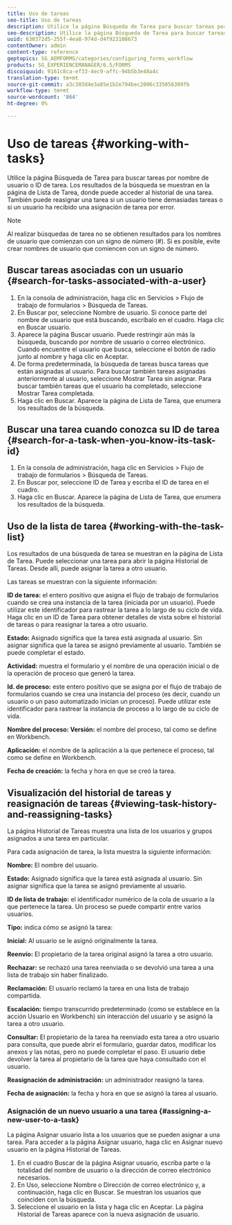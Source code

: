 ```yaml
---
title: Uso de tareas
seo-title: Uso de tareas
description: Utilice la página Búsqueda de Tarea para buscar tareas por nombre de usuario o ID de tarea. Obtenga más información sobre cómo trabajar con tareas.
seo-description: Utilice la página Búsqueda de Tarea para buscar tareas por nombre de usuario o ID de tarea. Obtenga más información sobre cómo trabajar con tareas.
uuid: 630372d5-255f-4ea8-974d-d4f923108673
contentOwner: admin
content-type: reference
geptopics: SG_AEMFORMS/categories/configuring_forms_workflow
products: SG_EXPERIENCEMANAGER/6.5/FORMS
discoiquuid: 9161c8ca-ef33-4ec9-affc-94b5b3e48a4c
translation-type: tm+mt
source-git-commit: a3c303d4e3a85e1b2e794bec2006c335056309fb
workflow-type: tm+mt
source-wordcount: '864'
ht-degree: 0%

---
```



# Uso de tareas {#working-with-tasks}

Utilice la página Búsqueda de Tarea para buscar tareas por nombre de usuario o ID de tarea. Los resultados de la búsqueda se muestran en la página de Lista de Tarea, donde puede acceder al historial de una tarea. También puede reasignar una tarea si un usuario tiene demasiadas tareas o si un usuario ha recibido una asignación de tarea por error.

>[!NOTE]
>
>Al realizar búsquedas de tarea no se obtienen resultados para los nombres de usuario que comienzan con un signo de número (#). Si es posible, evite crear nombres de usuario que comiencen con un signo de número.

## Buscar tareas asociadas con un usuario {#search-for-tasks-associated-with-a-user}

1. En la consola de administración, haga clic en Servicios > Flujo de trabajo de formularios > Búsqueda de Tareas.
1. En Buscar por, seleccione Nombre de usuario. Si conoce parte del nombre de usuario que está buscando, escríbalo en el cuadro. Haga clic en Buscar usuario.
1. Aparece la página Buscar usuario. Puede restringir aún más la búsqueda, buscando por nombre de usuario o correo electrónico. Cuando encuentre el usuario que busca, seleccione el botón de radio junto al nombre y haga clic en Aceptar.
1. De forma predeterminada, la búsqueda de tareas busca tareas que están asignadas al usuario. Para buscar también tareas asignadas anteriormente al usuario, seleccione Mostrar Tarea sin asignar. Para buscar también tareas que el usuario ha completado, seleccione Mostrar Tarea completada.
1. Haga clic en Buscar. Aparece la página de Lista de Tarea, que enumera los resultados de la búsqueda.

## Buscar una tarea cuando conozca su ID de tarea {#search-for-a-task-when-you-know-its-task-id}

1. En la consola de administración, haga clic en Servicios > Flujo de trabajo de formularios > Búsqueda de Tareas.
1. En Buscar por, seleccione ID de Tarea y escriba el ID de tarea en el cuadro.
1. Haga clic en Buscar. Aparece la página de Lista de Tarea, que enumera los resultados de la búsqueda.

## Uso de la lista de tarea {#working-with-the-task-list}

Los resultados de una búsqueda de tarea se muestran en la página de Lista de Tarea. Puede seleccionar una tarea para abrir la página Historial de Tareas. Desde allí, puede asignar la tarea a otro usuario.

Las tareas se muestran con la siguiente información:

**ID de tarea:** el entero positivo que asigna el flujo de trabajo de formularios cuando se crea una instancia de la tarea (iniciada por un usuario). Puede utilizar este identificador para rastrear la tarea a lo largo de su ciclo de vida. Haga clic en un ID de Tarea para obtener detalles de vista sobre el historial de tareas o para reasignar la tarea a otro usuario.

**Estado:** Asignado significa que la tarea está asignada al usuario. Sin asignar significa que la tarea se asignó previamente al usuario. También se puede completar el estado.

**Actividad:** muestra el formulario y el nombre de una operación inicial o de la operación de proceso que generó la tarea.

**Id. de proceso:** este entero positivo que se asigna por el flujo de trabajo de formularios cuando se crea una instancia del proceso (es decir, cuando un usuario o un paso automatizado inician un proceso). Puede utilizar este identificador para rastrear la instancia de proceso a lo largo de su ciclo de vida.

**Nombre del proceso: Versión:** el nombre del proceso, tal como se define en Workbench.

**Aplicación:** el nombre de la aplicación a la que pertenece el proceso, tal como se define en Workbench.

**Fecha de creación:** la fecha y hora en que se creó la tarea.

## Visualización del historial de tareas y reasignación de tareas {#viewing-task-history-and-reassigning-tasks}

La página Historial de Tareas muestra una lista de los usuarios y grupos asignados a una tarea en particular.

Para cada asignación de tarea, la lista muestra la siguiente información:

**Nombre:** El nombre del usuario.

**Estado:** Asignado significa que la tarea está asignada al usuario. Sin asignar significa que la tarea se asignó previamente al usuario.

**ID de lista de trabajo:** el identificador numérico de la cola de usuario a la que pertenece la tarea. Un proceso se puede compartir entre varios usuarios.

**Tipo:** indica cómo se asignó la tarea:

**Inicial:** Al usuario se le asignó originalmente la tarea.

**Reenvío:** El propietario de la tarea original asignó la tarea a otro usuario.

**Rechazar:** se rechazó una tarea reenviada o se devolvió una tarea a una lista de trabajo sin haber finalizado.

**Reclamación:** El usuario reclamó la tarea en una lista de trabajo compartida.

**Escalación:** tiempo transcurrido predeterminado (como se establece en la acción Usuario en Workbench) sin interacción del usuario y se asignó la tarea a otro usuario.

**Consultar:** El propietario de la tarea ha reenviado esta tarea a otro usuario para consulta, que puede abrir el formulario, guardar datos, modificar los anexos y las notas, pero no puede completar el paso. El usuario debe devolver la tarea al propietario de la tarea que haya consultado con el usuario.

**Reasignación de administración:** un administrador reasignó la tarea.

**Fecha de asignación:** la fecha y hora en que se asignó la tarea al usuario.

### Asignación de un nuevo usuario a una tarea {#assigning-a-new-user-to-a-task}

La página Asignar usuario lista a los usuarios que se pueden asignar a una tarea. Para acceder a la página Asignar usuario, haga clic en Asignar nuevo usuario en la página Historial de Tareas.

1. En el cuadro Buscar de la página Asignar usuario, escriba parte o la totalidad del nombre de usuario o la dirección de correo electrónico necesarios.
1. En Uso, seleccione Nombre o Dirección de correo electrónico y, a continuación, haga clic en Buscar. Se muestran los usuarios que coinciden con la búsqueda.
1. Seleccione el usuario en la lista y haga clic en Aceptar. La página Historial de Tareas aparece con la nueva asignación de usuario.

